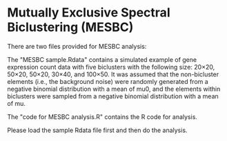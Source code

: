 # Mutually Exclusive Spectral Biclustering (MESBC) 

There are two files provided for MESBC analysis: 

The "MESBC sample.Rdata" contains a simulated example of gene expression count data with five biclusters with the following size: 20×20, 50×20, 50×20, 30×40, and 100×50. It was assumed that the non-bicluster elements (i.e., the background noise) were randomly generated from a negative binomial distribution with a mean of mu0, and the elements within biclusters were sampled from a negative binomial distribution with a mean of mu.

The "code for MESBC analysis.R" contains the R code for analysis. 

Please load the sample Rdata file first and then do the analysis. 
